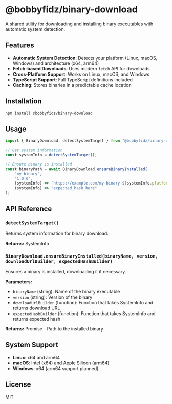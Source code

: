 # @bobbyfidz/binary-download

A shared utility for downloading and installing binary executables with automatic system detection.

## Features

- **Automatic System Detection**: Detects your platform (Linux, macOS, Windows) and architecture (x64, arm64)
- **Fetch-based Downloads**: Uses modern `fetch` API for downloads
- **Cross-Platform Support**: Works on Linux, macOS, and Windows
- **TypeScript Support**: Full TypeScript definitions included
- **Caching**: Stores binaries in a predictable cache location

## Installation

```bash
npm install @bobbyfidz/binary-download
```

## Usage

```typescript
import { BinaryDownload, detectSystemTarget } from "@bobbyfidz/binary-download";

// Get system information
const systemInfo = detectSystemTarget();

// Ensure binary is installed
const binaryPath = await BinaryDownload.ensureBinaryInstalled(
    "my-binary",
    "1.0.0",
    (systemInfo) => `https://example.com/my-binary-${systemInfo.platform}-${systemInfo.arch}.tar.gz`,
    (systemInfo) => "expected_hash_here"
);
```

## API Reference

### `detectSystemTarget()`

Returns system information for binary download.

**Returns:** SystemInfo

### `BinaryDownload.ensureBinaryInstalled(binaryName, version, downloadUrlBuilder, expectedHashBuilder)`

Ensures a binary is installed, downloading it if necessary.

**Parameters:**

- `binaryName` (string): Name of the binary executable
- `version` (string): Version of the binary
- `downloadUrlBuilder` (function): Function that takes SystemInfo and returns download URL
- `expectedHashBuilder` (function): Function that takes SystemInfo and returns expected hash

**Returns:** Promise<string> - Path to the installed binary

## System Support

- **Linux**: x64 and arm64
- **macOS**: Intel (x64) and Apple Silicon (arm64)
- **Windows**: x64 (arm64 support planned)

## License

MIT
